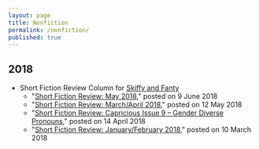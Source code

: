 ```yaml
---
layout: page
title: Nonfiction
permalink: /nonfiction/
published: true
---
```


## 2018

* Short Fiction Review Column for [Skiffy and Fanty](https://skiffyandfanty.com/author/cameronncoulter/)
    * "[Short Fiction Review: May 2018](https://skiffyandfanty.com/blogposts/reviews/shortfictionreviews/shortfictionreviewmay2018/)," posted on 9 June 2018
    * "[Short Fiction Review: March/April 2018](https://skiffyandfanty.com/blogposts/reviews/shortfictionreviews/sfsfsfreviewmarchapril/)," posted on 12 May 2018
    * "[Short Fiction Review: Capricious Issue 9 – Gender Diverse Pronouns](https://skiffyandfanty.com/blogposts/reviews/shortfictionreviews/sfsfsfreviewcapricious9/)," posted on 14 April 2018
    * "[Short Fiction Review: January/February 2018](https://skiffyandfanty.com/blogposts/reviews/shortfictionreviews/sfsfsfreviewjanuaryfebruary/)," posted on 10 March 2018

